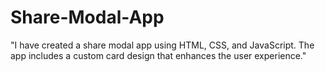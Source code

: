 # Share-Modal-App
"I have created a share modal app using HTML, CSS, and JavaScript. The app includes a custom card design that enhances the user experience."
